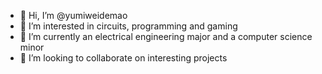 - 👋 Hi, I’m @yumiweidemao
- 👀 I’m interested in circuits, programming and gaming
- 🌱 I’m currently an electrical engineering major and a computer science minor
- 💞️ I’m looking to collaborate on interesting projects

<!---
yumiweidemao/yumiweidemao is a ✨ special ✨ repository because its `README.md` (this file) appears on your GitHub profile.
You can click the Preview link to take a look at your changes.
--->
